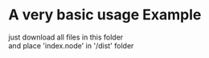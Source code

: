 # A very basic usage Example

just download all files in this folder\
and place 'index.node' in '/dist' folder
